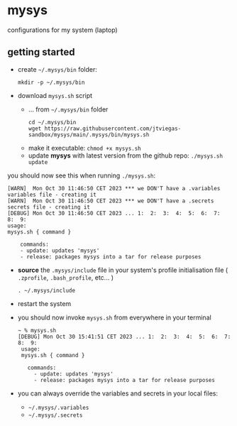 # mysys
configurations for my system (laptop)

## getting started

* create `~/.mysys/bin` folder:
    ```
    mkdir -p ~/.mysys/bin
    ```

* download `mysys.sh` script
  * ... from `~/.mysys/bin` folder
    ```
    cd ~/.mysys/bin
    wget https://raw.githubusercontent.com/jtviegas-sandbox/mysys/main/.mysys/bin/mysys.sh
    ```
  * make it executable: `chmod +x mysys.sh`
  * update __mysys__ with latest version from the github repo: `./mysys.sh update`

you should now see this when running `./mysys.sh`:

    [WARN]  Mon Oct 30 11:46:50 CET 2023 *** we DON'T have a .variables variables file - creating it 
    [WARN]  Mon Oct 30 11:46:50 CET 2023 *** we DON'T have a .secrets secrets file - creating it 
    [DEBUG] Mon Oct 30 11:46:50 CET 2023 ... 1:  2:  3:  4:  5:  6:  7:  8:  9:  
    usage:
    mysys.sh { command }

        commands:
        - update: updates 'mysys'
        - release: packages mysys into a tar for release purposes

* __source__ the `.mysys/include` file in your system's profile initialisation file ( `.zprofile`, `.bash_profile`, etc... )
    ```
    . ~/.mysys/include
    ```
* restart the system
* you should now invoke `mysys.sh` from everywhere in your terminal
  ```
  ~ % mysys.sh
  [DEBUG] Mon Oct 30 15:41:51 CET 2023 ... 1:  2:  3:  4:  5:  6:  7:  8:  9:
   usage:
   mysys.sh { command }

     commands:
       - update: updates 'mysys'
       - release: packages mysys into a tar for release purposes
  ```

* you can always override the variables and secrets in your local files:
  * `~/.mysys/.variables`
  * `~/.mysys/.secrets`

